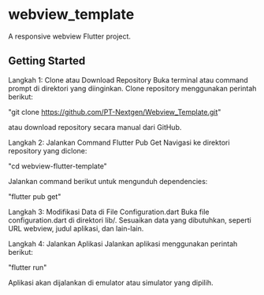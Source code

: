 # webview_template

A responsive webview Flutter project.

## Getting Started

Langkah 1: Clone atau Download Repository
Buka terminal atau command prompt di direktori yang diinginkan.
Clone repository menggunakan perintah berikut:

"git clone https://github.com/PT-Nextgen/Webview_Template.git"

atau download repository secara manual dari GitHub.

Langkah 2: Jalankan Command Flutter Pub Get
Navigasi ke direktori repository yang diclone:

"cd webview-flutter-template"

Jalankan command berikut untuk mengunduh dependencies:

"flutter pub get"

Langkah 3: Modifikasi Data di File Configuration.dart
Buka file configuration.dart di direktori lib/.
Sesuaikan data yang dibutuhkan, seperti URL webview, judul aplikasi, dan lain-lain.

Langkah 4: Jalankan Aplikasi
Jalankan aplikasi menggunakan perintah berikut:

"flutter run"

Aplikasi akan dijalankan di emulator atau simulator yang dipilih.
